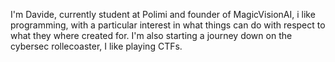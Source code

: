 I'm Davide, currently student at Polimi and founder of MagicVisionAI, i like programming, with a particular interest in what things can do with respect to what they where created for.
I'm also starting a journey down on the cybersec rollecoaster, I like playing CTFs.
